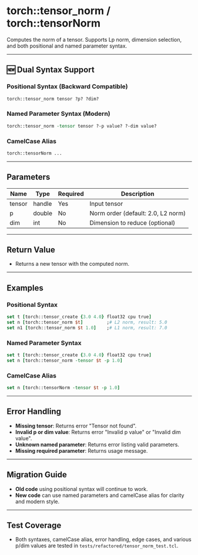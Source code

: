 # torch::tensor_norm / torch::tensorNorm

Computes the norm of a tensor. Supports Lp norm, dimension selection, and both positional and named parameter syntax.

---

## 🆕 Dual Syntax Support

### **Positional Syntax (Backward Compatible)**
```tcl
torch::tensor_norm tensor ?p? ?dim?
```

### **Named Parameter Syntax (Modern)**
```tcl
torch::tensor_norm -tensor tensor ?-p value? ?-dim value?
```

### **CamelCase Alias**
```tcl
torch::tensorNorm ...
```

---

## Parameters
| Name    | Type    | Required | Description                        |
|---------|---------|----------|------------------------------------|
| tensor  | handle  | Yes      | Input tensor                       |
| p       | double  | No       | Norm order (default: 2.0, L2 norm) |
| dim     | int     | No       | Dimension to reduce (optional)     |

---

## Return Value
- Returns a new tensor with the computed norm.

---

## Examples

### **Positional Syntax**
```tcl
set t [torch::tensor_create {3.0 4.0} float32 cpu true]
set n [torch::tensor_norm $t]         ;# L2 norm, result: 5.0
set n1 [torch::tensor_norm $t 1.0]    ;# L1 norm, result: 7.0
```

### **Named Parameter Syntax**
```tcl
set t [torch::tensor_create {3.0 4.0} float32 cpu true]
set n [torch::tensor_norm -tensor $t -p 1.0]
```

### **CamelCase Alias**
```tcl
set n [torch::tensorNorm -tensor $t -p 1.0]
```

---

## Error Handling
- **Missing tensor**: Returns error "Tensor not found".
- **Invalid p or dim value**: Returns error "Invalid p value" or "Invalid dim value".
- **Unknown named parameter**: Returns error listing valid parameters.
- **Missing required parameter**: Returns usage message.

---

## Migration Guide
- **Old code** using positional syntax will continue to work.
- **New code** can use named parameters and camelCase alias for clarity and modern style.

---

## Test Coverage
- Both syntaxes, camelCase alias, error handling, edge cases, and various p/dim values are tested in `tests/refactored/tensor_norm_test.tcl`. 